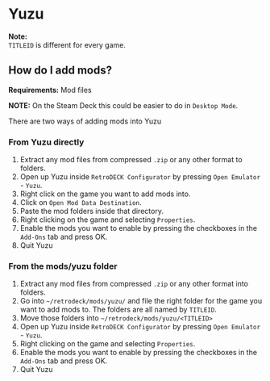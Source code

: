 # Yuzu

**Note:**<br>
`TITLEID` is different for every game.

## How do I add mods?

**Requirements:** Mod files <br>

**NOTE:** On the Steam Deck this could be easier to do in `Desktop Mode`.

There are two ways of adding mods into Yuzu

### From Yuzu directly 
1. Extract any mod files from compressed `.zip` or any other format to folders.
2. Open up Yuzu inside `RetroDECK Configurator` by pressing `Open Emulator` - `Yuzu`. 
3. Right click on the game you want to add mods into.
4. Click on `Open Mod Data Destination`.
5. Paste the mod folders inside that directory. 
6. Right clicking on the game and selecting `Properties`. 
7. Enable the mods you want to enable by pressing the checkboxes in the `Add-Ons` tab and press OK.
8. Quit Yuzu

### From the mods/yuzu folder


1. Extract any mod files from compressed `.zip` or any other format into folders.
2. Go into `~/retrodeck/mods/yuzu/` and file the right folder for the game you want to add mods to. The folders are all named by `TITLEID`.
3. Move those folders into `~/retrodeck/mods/yuzu/<TITLEID>`
4. Open up Yuzu inside `RetroDECK Configurator` by pressing `Open Emulator` - `Yuzu`. 
5. Right clicking on the game and selecting `Properties`. 
6. Enable the mods you want to enable by pressing the checkboxes in the `Add-Ons` tab and press OK.
7. Quit Yuzu
